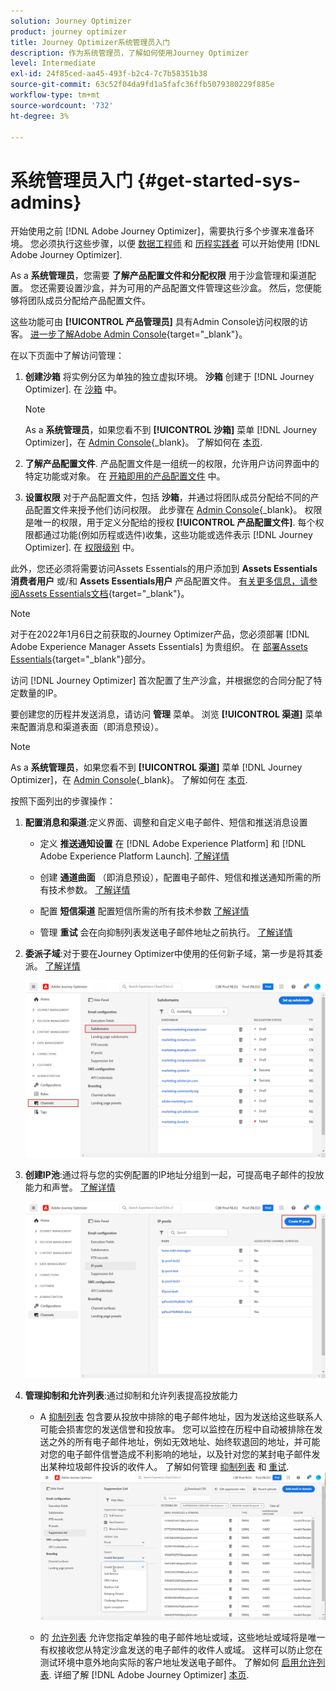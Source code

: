 ```yaml
---
solution: Journey Optimizer
product: journey optimizer
title: Journey Optimizer系统管理员入门
description: 作为系统管理员，了解如何使用Journey Optimizer
level: Intermediate
exl-id: 24f85ced-aa45-493f-b2c4-7c7b58351b38
source-git-commit: 63c52f04da9fd1a5fafc36ffb5079380229f885e
workflow-type: tm+mt
source-wordcount: '732'
ht-degree: 3%

---
```


# 系统管理员入门 {#get-started-sys-admins}

开始使用之前 [!DNL Adobe Journey Optimizer]，需要执行多个步骤来准备环境。  您必须执行这些步骤，以便 [数据工程师](data-engineer.md) 和 [历程实践者](marketer.md) 可以开始使用 [!DNL Adobe Journey Optimizer].


As a **系统管理员**，您需要 **了解产品配置文件和分配权限** 用于沙盒管理和渠道配置。 您还需要设置沙盒，并为可用的产品配置文件管理这些沙盒。 然后，您便能够将团队成员分配给产品配置文件。

这些功能可由 **[!UICONTROL 产品管理员]** 具有Admin Console访问权限的访客。 [进一步了解Adobe Admin Console](https://helpx.adobe.com/cn/enterprise/admin-guide.html){target=&quot;_blank&quot;}。

在以下页面中了解访问管理：

1. **创建沙箱** 将实例分区为单独的独立虚拟环境。 **沙箱** 创建于 [!DNL Journey Optimizer]. 在 [沙箱](../../administration/sandboxes.md) 中。

   >[!NOTE]
   >As a **系统管理员**，如果您看不到 **[!UICONTROL 沙箱]** 菜单 [!DNL Journey Optimizer]，在 [Admin Console](https://adminconsole.adobe.com/){_blank}。 了解如何在 [本页](../../administration/permissions.md#edit-product-profile).

1. **了解产品配置文件**. 产品配置文件是一组统一的权限，允许用户访问界面中的特定功能或对象。 在 [开箱即用的产品配置文件](../../administration/ootb-product-profiles.md) 中。

1. **设置权限** 对于产品配置文件，包括 **沙箱**，并通过将团队成员分配给不同的产品配置文件来授予他们访问权限。 此步骤在 [Admin Console](https://adminconsole.adobe.com/){_blank}。 权限是唯一的权限，用于定义分配给的授权 **[!UICONTROL 产品配置文件]**. 每个权限都通过功能(例如历程或选件)收集，这些功能或选件表示 [!DNL Journey Optimizer]. 在 [权限级别](../../administration/high-low-permissions.md) 中。

此外，您还必须将需要访问Assets Essentials的用户添加到 **Assets Essentials消费者用户** 或/和 **Assets Essentials用户** 产品配置文件。 [有关更多信息，请参阅Assets Essentials文档](https://experienceleague.adobe.com/docs/experience-manager-assets-essentials/help/deploy-administer.html){target=&quot;_blank&quot;}。

>[!NOTE]
>对于在2022年1月6日之前获取的Journey Optimizer产品，您必须部署 [!DNL Adobe Experience Manager Assets Essentials] 为贵组织。 在 [部署Assets Essentials](https://experienceleague.adobe.com/docs/experience-manager-assets-essentials/help/deploy-administer.html){target=&quot;_blank&quot;}部分。

访问 [!DNL Journey Optimizer] 首次配置了生产沙盒，并根据您的合同分配了特定数量的IP。

要创建您的历程并发送消息，请访问 **管理** 菜单。 浏览 **[!UICONTROL 渠道]** 菜单来配置消息和渠道表面（即消息预设）。

>[!NOTE]
>As a **系统管理员**，如果您看不到 **[!UICONTROL 渠道]** 菜单 [!DNL Journey Optimizer]，在 [Admin Console](https://adminconsole.adobe.com/){_blank}。 了解如何在 [本页](../../administration/permissions.md#edit-product-profile).

按照下面列出的步骤操作：

1. **配置消息和渠道**:定义界面、调整和自定义电子邮件、短信和推送消息设置

   * 定义 **推送通知设置** 在 [!DNL Adobe Experience Platform] 和 [!DNL Adobe Experience Platform Launch]. [了解详情](../../configuration/push-gs.md)

   * 创建 **通道曲面** （即消息预设），配置电子邮件、短信和推送通知所需的所有技术参数。 [了解详情](../../configuration/channel-surfaces.md)

   * 配置 **短信渠道** 配置短信所需的所有技术参数 [了解详情](../../configuration/sms-configuration.md)

   * 管理 **重试** 会在向抑制列表发送电子邮件地址之前执行。 [了解详情](../../configuration/manage-suppression-list.md)

1. **委派子域**:对于要在Journey Optimizer中使用的任何新子域，第一步是将其委派。 [了解详情](../../configuration/about-subdomain-delegation.md)

   ![](../assets/subdomain.png)

1. **创建IP池**:通过将与您的实例配置的IP地址分组到一起，可提高电子邮件的投放能力和声誉。 [了解详情](../../configuration/ip-pools.md)

   ![](../assets/ip-pool.png)

1. **管理抑制和允许列表**:通过抑制和允许列表提高投放能力

   * A [抑制列表](../../reports/suppression-list.md) 包含要从投放中排除的电子邮件地址，因为发送给这些联系人可能会损害您的发送信誉和投放率。 您可以监控在历程中自动被排除在发送之外的所有电子邮件地址，例如无效地址、始终软退回的地址，并可能对您的电子邮件信誉造成不利影响的地址，以及针对您的某封电子邮件发出某种垃圾邮件投诉的收件人。 了解如何管理 [抑制列表](../../configuration/manage-suppression-list.md) 和 [重试](../../configuration/retries.md).
   ![](../assets/suppression-list-filtering-example.png)

   * 的 [允许列表](../../configuration/allow-list.md) 允许您指定单独的电子邮件地址或域，这些地址或域将是唯一有权接收您从特定沙盒发送的电子邮件的收件人或域。 这样可以防止您在测试环境中意外地向实际的客户地址发送电子邮件。 了解如何 [启用允许列表](../../configuration/allow-list.md).
   详细了解 [!DNL Adobe Journey Optimizer] [本页](../../reports/deliverability.md).
